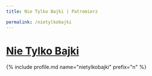```yaml
---
title: Nie Tylko Bajki | Patromierz

permalink: /nietylkobajki
---
```


# [Nie Tylko Bajki](https://patronite.pl/nietylkobajki)

{% include profile.md name="nietylkobajki" prefix="n" %}
